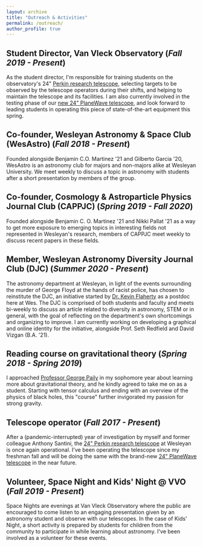 ```yaml
---
layout: archive
title: "Outreach & Activities"
permalink: /outreach/
author_profile: true
---
```


## Student Director, Van Vleck Observatory (*Fall 2019 - Present*)

As the student director, I'm responsible for training students on the observatory's 24" [Perkin research telescope](https://www.wesleyan.edu/astro/van-vleck/telescopes.html), selecting targets to be observed by the telescope operators during their shifts, and helping to maintain the telescope and its facilities. I am also  currently involved in the testing phase of our [new 24" PlaneWave telescope](https://newsletter.blogs.wesleyan.edu/2020/07/22/new-24-telescope-to-provide-better-research-opportunities-for-astronomy-students-faculty/), and look forward to leading students in operating this piece of state-of-the-art equipment this spring.

## Co-founder, Wesleyan Astronomy & Space Club (WesAstro) (*Fall 2018 - Present*)

Founded alongside Benjamin C.O. Martinez '21 and Gilberto Garcia '20, WesAstro is an astronomy club for majors and non-majors alike at Wesleyan University. We meet weekly to discuss a topic in astronomy with students after a short presentation by members of the group.

## Co-founder, Cosmology & Astroparticle Physics Journal Club (CAPPJC) (*Spring 2019 - Fall 2020*)

Founded alongside Benjamin C. O. Martinez '21 and Nikki Pallat '21 as a way to get more exposure to emerging topics in interesting fields not represented in Wesleyan's research, members of CAPPJC meet weekly to discuss recent papers in these fields.

## Member, Wesleyan Astronomy Diversity Journal Club (DJC) (*Summer 2020 - Present*)

The astronomy department at Wesleyan, in light of the events surrounding the murder of George Floyd at the hands of racist police, has chosen to reinstitute the DJC, an initiative started by [Dr. Kevin Flaherty](https://kevinflaherty.weebly.com/) as a postdoc here at Wes. The DJC is comprised of both students and faculty and meets bi-weekly to discuss an article related to diversity in astronomy, STEM or in general, with the goal of reflecting on the department's own shortcomings and organizing to improve. I am currently working on developing a graphical and online identity for the initiative, alongside Prof. Seth Redfield and David Vizgan (B.A. '21).

## Reading course on gravitational theory (*Spring 2018 - Spring 2019*)

I approached [Professor George Paily](http://gmpailyteaching.weebly.com/) in my sophomore year about learning more about gravitational theory, and he kindly agreed to take me on as a student. Starting with tensor calculus and ending with an overview of the physics of black holes, this "course" further invigorated my passion for strong gravity.

## Telescope operator (*Fall 2017 - Present*)

After a (pandemic-interrupted) year of investigation by myself and former colleague Anthony Santini, the  [24" Perkin research telescope](https://www.wesleyan.edu/astro/van-vleck/telescopes.html#24inch) at Wesleyan is once again operational. I've been operating the telescope since my freshman fall and will be doing the same with the brand-new [24" PlaneWave telescope](https://newsletter.blogs.wesleyan.edu/2020/07/22/new-24-telescope-to-provide-better-research-opportunities-for-astronomy-students-faculty/) in the near future.

## Volunteer, Space Night and Kids' Night @ VVO (*Fall 2019 - Present*)

Space Nights are evenings at Van Vleck Observatory where the public are encouraged to come listen to an engaging presentation given by an astronomy student and observe with our telescopes. In the case of Kids' Night, a short activity is prepared by students for children from the community to participate in while learning about astronomy. I've been involved as a volunteer for these events.

